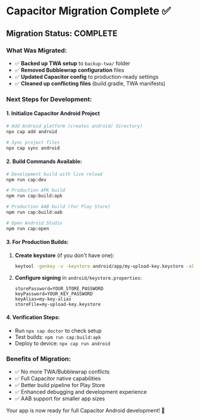 # Capacitor Migration Complete ✅

## Migration Status: COMPLETE

### What Was Migrated:
- ✅ **Backed up TWA setup** to `backup-twa/` folder
- ✅ **Removed Bubblewrap configuration** files
- ✅ **Updated Capacitor config** to production-ready settings
- ✅ **Cleaned up conflicting files** (build.gradle, TWA manifests)

### Next Steps for Development:

#### 1. Initialize Capacitor Android Project
```bash
# Add Android platform (creates android/ directory)
npx cap add android

# Sync project files
npx cap sync android
```

#### 2. Build Commands Available:
```bash
# Development build with live reload
npm run cap:dev

# Production APK build
npm run cap:build:apk

# Production AAB build (for Play Store)
npm run cap:build:aab

# Open Android Studio
npm run cap:open
```

#### 3. For Production Builds:
1. **Create keystore** (if you don't have one):
   ```bash
   keytool -genkey -v -keystore android/app/my-upload-key.keystore -alias my-key-alias -keyalg RSA -keysize 2048 -validity 10000
   ```

2. **Configure signing** in `android/keystore.properties`:
   ```properties
   storePassword=YOUR_STORE_PASSWORD
   keyPassword=YOUR_KEY_PASSWORD
   keyAlias=my-key-alias
   storeFile=my-upload-key.keystore
   ```

#### 4. Verification Steps:
- Run `npx cap doctor` to check setup
- Test builds: `npm run cap:build:apk`
- Deploy to device: `npx cap run android`

### Benefits of Migration:
- ✅ No more TWA/Bubblewrap conflicts
- ✅ Full Capacitor native capabilities
- ✅ Better build pipeline for Play Store
- ✅ Enhanced debugging and development experience
- ✅ AAB support for smaller app sizes

Your app is now ready for full Capacitor Android development! 🚀